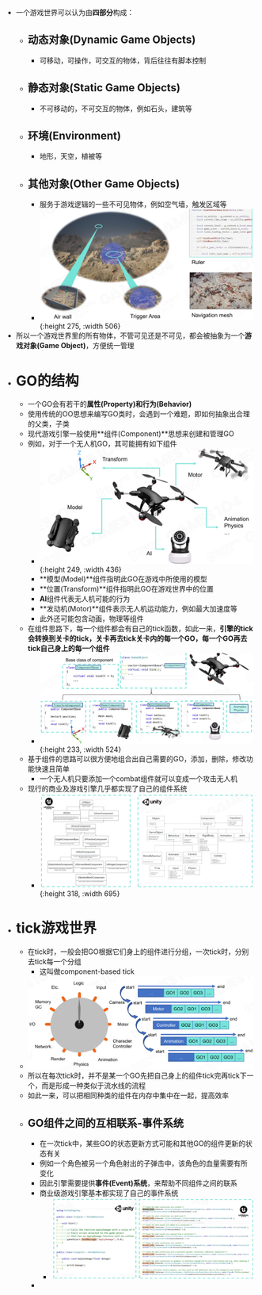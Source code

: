 - 一个游戏世界可以认为由**四部分**构成：
	- ## 动态对象(Dynamic Game Objects)
		- 可移动，可操作，可交互的物体，背后往往有脚本控制
	- ## 静态对象(Static Game Objects)
		- 不可移动的，不可交互的物体，例如石头，建筑等
	- ## 环境(Environment)
		- 地形，天空，植被等
	- ## 其他对象(Other Game Objects)
		- 服务于游戏逻辑的一些不可见物体，例如空气墙，触发区域等
		- ![image.png](../assets/image_1709810966569_0.png){:height 275, :width 506}
- 所以一个游戏世界里的所有物体，不管可见还是不可见，都会被抽象为一个**游戏对象(Game Object)**，方便统一管理
- # GO的结构
	- 一个GO会有若干的**属性(Property)**和**行为(Behavior)**
	- 使用传统的OO思想来编写GO类时，会遇到一个难题，即如何抽象出合理的父类，子类
	- 现代游戏引擎一般使用**组件(Component)**思想来创建和管理GO
	- 例如，对于一个无人机GO，其可能拥有如下组件
		- ![image.png](../assets/image_1709813980927_0.png){:height 249, :width 436}
		- **模型(Model)**组件指明此GO在游戏中所使用的模型
		- **位置(Transform)**组件指明此GO在游戏世界中的位置
		- **AI**组件代表无人机可能的行为
		- **发动机(Motor)**组件表示无人机运动能力，例如最大加速度等
		- 此外还可能包含动画，物理等组件
	- 在组件思路下，每一个组件都会有自己的tick函数，如此一来，**引擎的tick会转换到关卡的tick，关卡再去tick关卡内的每一个GO，每一个GO再去tick自己身上的每一个组件**
		- ![image.png](../assets/image_1709814382255_0.png){:height 233, :width 524}
	- 基于组件的思路可以很方便地组合出自己需要的GO，添加，删除，修改功能快速且简单
		- 一个无人机只要添加一个combat组件就可以变成一个攻击无人机
	- 现行的商业及游戏引擎几乎都实现了自己的组件系统
		- ![image.png](../assets/image_1709815246267_0.png){:height 318, :width 695}
- # tick游戏世界
	- 在tick时，一般会把GO根据它们身上的组件进行分组，一次tick时，分别去tick每一个分组
		- 这叫做component-based tick
	- ![image.png](../assets/image_1709815490891_0.png)
	- 所以在每次tick时，并不是某一个GO先把自己身上的组件tick完再tick下一个，而是形成一种类似于流水线的流程
	- 如此一来，可以把相同种类的组件在内存中集中在一起，提高效率
	- ## GO组件之间的互相联系-事件系统
		- 在一次tick中，某些GO的状态更新方式可能和其他GO的组件更新的状态有关
		- 例如一个角色被另一个角色射出的子弹击中，该角色的血量需要有所变化
		- 因此引擎需要提供**事件(Event)系统**，来帮助不同组件之间的联系
		- 商业级游戏引擎基本都实现了自己的事件系统
			- ![image.png](../assets/image_1709816420702_0.png)
		-